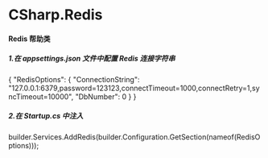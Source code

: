 # CSharp.Redis

#### Redis 帮助类

##### 1.在 appsettings.json 文件中配置 Redis 连接字符串

{
"RedisOptions": {
"ConnectionString": "127.0.0.1:6379,password=123123,connectTimeout=1000,connectRetry=1,syncTimeout=10000",
"DbNumber": 0
}
}

##### 2.在 Startup.cs 中注入

builder.Services.AddRedis(builder.Configuration.GetSection(nameof(RedisOptions)));
